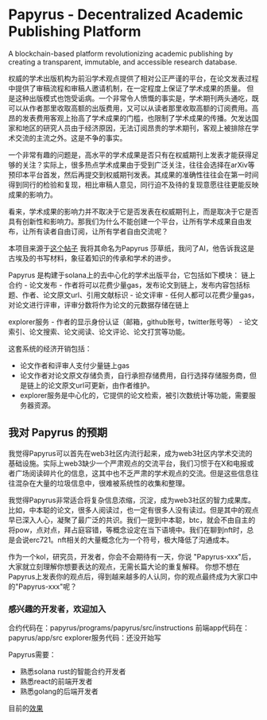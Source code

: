 # Papyrus - Decentralized Academic Publishing Platform

A blockchain-based platform revolutionizing academic publishing by creating a transparent, immutable, and accessible research database.

权威的学术出版机构为前沿学术观点提供了相对公正严谨的平台，在论文发表过程中提供了审稿流程和审稿人邀请机制，在一定程度上保证了学术成果的质量。
但是这种出版模式也饱受诟病。一个非常令人愤慨的事实是，学术期刊两头通吃，既可以从作者那里收取高额的出版费用，又可以从读者那里收取高额的订阅费用。高昂的发表费用客观上抬高了学术成果的门槛，也限制了学术成果的传播。欠发达国家和地区的研究人员由于经济原因，无法订阅昂贵的学术期刊，客观上被排除在学术交流的主流之外。这是不争的事实。

一个非常有趣的问题是，高水平的学术成果是否只有在权威期刊上发表才能获得足够的关注？实际上，很多热点学术成果由于受到广泛关注，往往会选择在arXiv等预印本平台首发，然后再提交到权威期刊发表。其成果的准确性往往会在第一时间得到同行的检验和复现，相比审稿人意见，同行迫不及待的复现意愿往往更能反映成果的影响力。

看来，学术成果的影响力并不取决于它是否发表在权威期刊上，而是取决于它是否具有创新性和影响力。那我们为什么不能创建一个平台，让所有学术成果自由发布，让所有读者自由订阅，让所有学者自由交流呢？

本项目来源于[这个帖子](https://x.com/isyiming/status/1858533903000379740)
我将其命名为Papyrus 莎草纸，我问了AI，他告诉我这是古埃及的书写材料，象征着知识的传承和学术的进步。


Papyrus 是构建于solana上的去中心化的学术出版平台，它包括如下模块：
链上合约
    - 论文发布
        - 作者将可以花费少量gas，发布论文到链上，发布内容包括标题、作者、论文原文url、引用文献标识
    - 论文评审
        - 任何人都可以花费少量gas，对论文进行评审，评审分数将作为论文的元数据存储在链上

explorer服务
    - 作者的显示身份认证（邮箱，github账号，twitter账号等）
    - 论文索引、论文搜索、论文阅读、论文评论、论文打赏等功能。

这套系统的经济开销包括：
- 论文作者和评审人支付少量链上gas
- 论文作者对论文原文存储负责，自行承担存储费用，自行选择存储服务商，但是链上的论文原文url可更新，由作者维护。
- explorer服务是中心化的，它提供的论文检索，被引次数统计等功能，需要服务器资源。

## 我对 Papyrus 的预期

我觉得Papyrus可以首先在web3社区内流行起来，成为web3社区内学术交流的基础设施。实际上web3缺少一个严肃观点的交流平台，我们习惯于在X和电报或者广场阅读碎片化的信息，这其中也不乏严肃的学术观点的交流。但是这些信息往往混杂在大量的垃圾信息中，很难被系统性的收集和整理。

我觉得Papyrus非常适合将复杂信息浓缩，沉淀，成为web3社区的智力成果库。比如，中本聪的论文，很多人阅读过，也一定有很多人没有读过。但是其中的观点早已深入人心，凝聚了最广泛的共识。我们一提到中本聪，btc，就会不由自主的将pow，点对点，拜占庭容错，等概念设定在当下语境中。我们在聊到nft时，总是会说erc721。nft相关的大量概念化为一个符号，极大降低了沟通成本。

作为一个kol，研究员，开发者，你会不会期待有一天，你说 "Papyrus-xxx"后，大家就立刻理解你想要表达的观点，无需长篇大论的重复解释。
你想不想在Papyrus上发表你的观点后，得到越来越多的人认同，你的观点最终成为大家口中的"Papyrus-xxx"呢？


### 感兴趣的开发者，欢迎加入

合约代码在：papyrus/programs/papyrus/src/instructions
前端app代码在：papyrus/app/src
explorer服务代码：还没开始写

Papyrus需要：
- 熟悉solana rust的智能合约开发者
- 熟悉react的前端开发者
- 熟悉golang的后端开发者

目前的[效果](https://github.com/yimingWOW/Papyrus/blob/main/image/publications.png)


